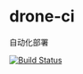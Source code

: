 # drone-ci

自动化部署

[![Build Status](https://drone.yeexun.com.cn/api/badges/hbhb-devloper/drone-ci/status.svg)](https://drone.yeexun.com.cn/hbhb-devloper/drone-ci)
